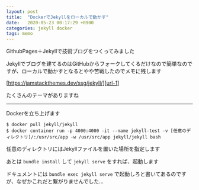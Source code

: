 ```yaml
---
layout: post
title:  "DockerでJekyllをローカルで動かす"
date:   2020-05-23 00:17:29 +0900 
categories: jekyll docker
tags: memo
---
```

GithubPages＋Jekyllで技術ブログをつくってみました

Jekyllでブログを建てるのはGitHubからフォークしてくるだけなので簡単なのですが、ローカルで動かすとなるとやや苦戦したのでメモに残します

[https://jamstackthemes.dev/ssg/jekyll/][url-1]

たくさんのテーマがありますね

<hr>

Dockerを立ち上げます

~~~
$ docker pull jekyll/jekyll
$ docker container run -p 4000:4000 -it --name jekyll-test -v [任意のディレクトリ]/:/usr/src/app -w /usr/src/app jekyll/jekyll bash
~~~

任意のディレクトリにはJekyllファイルを置いた場所を指定します

あとは `bundle install` して `jekyll serve` をすれば、起動します

ドキュメントには `bundle exec jekyll serve` で起動しろと書いてあるのですが、なぜかこれだと繋がりませんでした...　

[url-1]: https://jamstackthemes.dev/ssg/jekyll/
